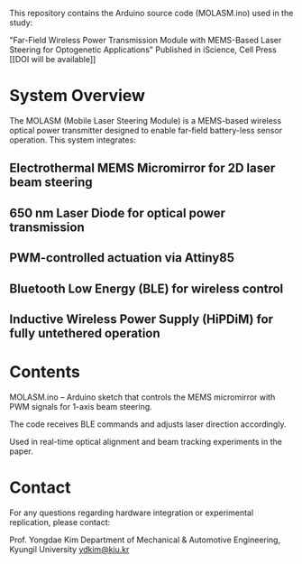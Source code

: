 This repository contains the Arduino source code (MOLASM.ino) used in the study:

"Far-Field Wireless Power Transmission Module with MEMS-Based Laser Steering for Optogenetic Applications"
Published in iScience, Cell Press
[[DOI will be available]]

# System Overview

The MOLASM (Mobile Laser Steering Module) is a MEMS-based wireless optical power transmitter designed to enable far-field battery-less sensor operation.
This system integrates:

## Electrothermal MEMS Micromirror for 2D laser beam steering

## 650 nm Laser Diode for optical power transmission

## PWM-controlled actuation via Attiny85

## Bluetooth Low Energy (BLE) for wireless control

## Inductive Wireless Power Supply (HiPDiM) for fully untethered operation


# Contents

MOLASM.ino – Arduino sketch that controls the MEMS micromirror with PWM signals for 1-axis beam steering.

The code receives BLE commands and adjusts laser direction accordingly.

Used in real-time optical alignment and beam tracking experiments in the paper.


# Contact

For any questions regarding hardware integration or experimental replication, please contact:

Prof. Yongdae Kim
Department of Mechanical & Automotive Engineering, Kyungil University
ydkim@kiu.kr

